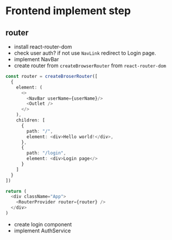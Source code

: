 # Frontend implement step
## router
- install react-router-dom
- check user auth? if not use `NavLink` redirect to Login page.
- implement NavBar 
- create router from `createBrowserRouter` from `react-router-dom` 
```typescript
const router = createBroserRouter([
  {
    element: (
      <>
        <NavBar userName={userName}/>
        <Outlet />
      </>
    ),
    children: [
      {
        path: "/",
        element: <div>Hello world!</div>,
      },
      {
        path: "/login",
        element: <div>Login page</>
      }
    ]
  }
])

return (
  <div className="App">
    <RouterProvider router={router} />
  </div>
)
```

- create login component
- implement AuthService
